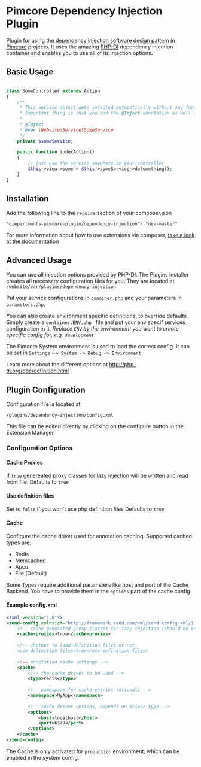 # Pimcore Dependency Injection Plugin

Plugin for using the [dependency injection software design pattern](https://en.wikipedia.org/wiki/Dependency_injection) in [Pimcore](https://www.pimcore.org/) projects.
It uses the amazing [PHP-DI](http://php-di.org/) dependency injection container and enables you to use all of its injection options.

## Basic Usage

```php

class SomeController extends Action
{
    /**
     * This service object gets injected automatically without any further config.
     * Important thing is that you add the @Inject annotation as well as the objects type (class)
     *
     * @Inject
     * @var \Website\Service\SomeService
     */
    private $someService;
    
    public function indexAction()
    {
        // just use the service anywhere in your controller
        $this->view->some = $this->someService->doSomething();
    }
}
```

## Installation
Add the following line to the ```require``` section of your composer.json
```
"diepartments-pimcore-plugin/dependency-injection": "dev-master"
```
For more information about how to use extensions via composer, [take a look at the documentation](https://www.pimcore.org/wiki/display/PIMCORE4/Extension+management+using+Composer)

## Advanced Usage

You can use all injection options provided by PHP-DI. The Plugins installer creates all necessary configuration files for you. 
They are located at ``` /website/var/plugins/dependency-injection ```

Put your service configurations in ```conainer.php``` and your parameters in ``` parameters.php ```.

You can also create environment specific definitions, to override defaults. Simply create a ```container.ENV.php ``` file and put your env specif services configuration in it.
*Replace ```ENV``` by the environment you want to create specific config for, e.g. ```development```*

The Pimcore System environment is used to load the correct config. It can be set in ``` Settings -> System -> Debug -> Environment ```

Learn more about the different options at http://php-di.org/doc/definition.html

## Plugin Configuration

Configuration file is located at 
```
/plugins/dependency-injection/config.xml
```

This file can be edited directly by clicking on the configure button in the Extension Manager 
 
### Configuration Options

#### Cache Proxies

If ```true``` genereated proxy classes for lazy injection will be written and read from file.
Defaults to ```true```

#### Use definition files

Set to ```false``` if you won`t use php definition files
Defaults to ```true``` 

#### Cache
Configure the cache driver used for annotation caching.
Supported cached types are:

- Redis
- Memcached
- Apcu
- File (Default)

Some Types require additional parameters like host and port of the Cache Backend. 
You have to provide them in the ```options``` part of the cache config.

#### Example config.xml

```xml
<?xml version="1.0"?>
<zend-config xmlns:zf="http://framework.zend.com/xml/zend-config-xml/1.0/">
    <!-- cache generated proxy classes for lazy injection (should be enabled if using lazy injections) -->
    <cache-proxies>true</cache-proxies>
    
    <!-- whether to load definition files or not
    <use-definition-files>true</use-definition-files>
    
    <!-- annotation cache settings -->
    <cache>
        <!-- the cache driver to be used -->    
        <type>redis</type>
        
        <!-- namespace for cache entries (otional) -->
        <namespace>MyApp</namespace>
        
        <!-- cache driver options, depends on driver type -->
        <options>
            <host>localhost</host>
            <port>6379</port>
        </options>
    </cache>
</zend-config>
```

The Cache is only activated for ```production``` environment, which can be enabled in the system config.

